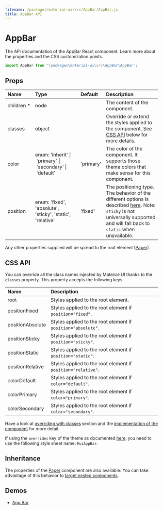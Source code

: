 ```yaml
---
filename: /packages/material-ui/src/AppBar/AppBar.js
title: AppBar API
---
```


<!--- This documentation is automatically generated, do not try to edit it. -->

# AppBar

<p class="description">The API documentation of the AppBar React component. Learn more about the properties and the CSS customization points.</p>

```js
import AppBar from '\packages\material-ui\src\AppBar\AppBar';
```



## Props

| Name | Type | Default | Description |
|:-----|:-----|:--------|:------------|
| <span class="prop-name required">children *</span> | <span class="prop-type">node</span> |   | The content of the component. |
| <span class="prop-name">classes</span> | <span class="prop-type">object</span> |   | Override or extend the styles applied to the component. See [CSS API](#css-api) below for more details. |
| <span class="prop-name">color</span> | <span class="prop-type">enum:&nbsp;'inherit'&nbsp;&#124;<br>&nbsp;'primary'&nbsp;&#124;<br>&nbsp;'secondary'&nbsp;&#124;<br>&nbsp;'default'<br></span> | <span class="prop-default">'primary'</span> | The color of the component. It supports those theme colors that make sense for this component. |
| <span class="prop-name">position</span> | <span class="prop-type">enum:&nbsp;'fixed', 'absolute', 'sticky', 'static', 'relative'<br></span> | <span class="prop-default">'fixed'</span> | The positioning type. The behavior of the different options is described [here](https://developer.mozilla.org/en-US/docs/Learn/CSS/CSS_layout/Positioning). Note: `sticky` is not universally supported and will fall back to `static` when unavailable. |

Any other properties supplied will be spread to the root element ([Paper](/api/paper/)).

## CSS API

You can override all the class names injected by Material-UI thanks to the `classes` property.
This property accepts the following keys:


| Name | Description |
|:-----|:------------|
| <span class="prop-name">root</span> | Styles applied to the root element.
| <span class="prop-name">positionFixed</span> | Styles applied to the root element if `position="fixed"`.
| <span class="prop-name">positionAbsolute</span> | Styles applied to the root element if `position="absolute"`.
| <span class="prop-name">positionSticky</span> | Styles applied to the root element if `position="sticky"`.
| <span class="prop-name">positionStatic</span> | Styles applied to the root element if `position="static"`.
| <span class="prop-name">positionRelative</span> | Styles applied to the root element if `position="relative"`.
| <span class="prop-name">colorDefault</span> | Styles applied to the root element if `color="default"`.
| <span class="prop-name">colorPrimary</span> | Styles applied to the root element if `color="primary"`.
| <span class="prop-name">colorSecondary</span> | Styles applied to the root element if `color="secondary"`.

Have a look at [overriding with classes](/customization/overrides/#overriding-with-classes) section
and the [implementation of the component](https://github.com/mui-org/material-ui/tree/master/packages/material-ui/src/AppBar/AppBar.js)
for more detail.

If using the `overrides` key of the theme as documented
[here](/customization/themes/#customizing-all-instances-of-a-component-type),
you need to use the following style sheet name: `MuiAppBar`.

## Inheritance

The properties of the [Paper](/api/paper/) component are also available.
You can take advantage of this behavior to [target nested components](/guides/api/#spread).

## Demos

- [App Bar](/demos/app-bar/)

